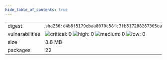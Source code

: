 ```yaml
---
hide_table_of_contents: true
---
```


<table>
<tr><td>digest</td><td><code>sha256:e4b8f5179ebaa8070c58fc3fb517288267305ea9713e504b65dc0992d90cbff0</code></td><tr><tr><td>vulnerabilities</td><td><img alt="critical: 0" src="https://img.shields.io/badge/critical-0-lightgrey"/> <img alt="high: 0" src="https://img.shields.io/badge/high-0-lightgrey"/> <img alt="medium: 0" src="https://img.shields.io/badge/medium-0-lightgrey"/> <img alt="low: 0" src="https://img.shields.io/badge/low-0-lightgrey"/> <!-- unspecified: 0 --></td></tr>
<tr><td>size</td><td>3.8 MB</td></tr>
<tr><td>packages</td><td>22</td></tr>
</table>
</details></table>
</details>

<table></table>

